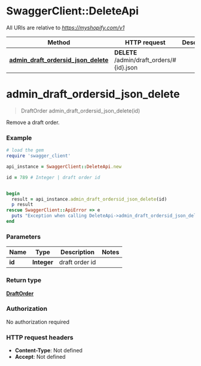 # SwaggerClient::DeleteApi

All URIs are relative to *https://myshopify.com/v1*

Method | HTTP request | Description
------------- | ------------- | -------------
[**admin_draft_ordersid_json_delete**](DeleteApi.md#admin_draft_ordersid_json_delete) | **DELETE** /admin/draft_orders/#{id}.json | 


# **admin_draft_ordersid_json_delete**
> DraftOrder admin_draft_ordersid_json_delete(id)



Remove a draft order.

### Example
```ruby
# load the gem
require 'swagger_client'

api_instance = SwaggerClient::DeleteApi.new

id = 789 # Integer | draft order id


begin
  result = api_instance.admin_draft_ordersid_json_delete(id)
  p result
rescue SwaggerClient::ApiError => e
  puts "Exception when calling DeleteApi->admin_draft_ordersid_json_delete: #{e}"
end
```

### Parameters

Name | Type | Description  | Notes
------------- | ------------- | ------------- | -------------
 **id** | **Integer**| draft order id | 

### Return type

[**DraftOrder**](DraftOrder.md)

### Authorization

No authorization required

### HTTP request headers

 - **Content-Type**: Not defined
 - **Accept**: Not defined



